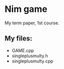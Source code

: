 # Nim game   
My term paper, 1st course.      
## My files:  
* GAME.cpp
* singleplusmulty.h
* singleplusmulty.cpp
